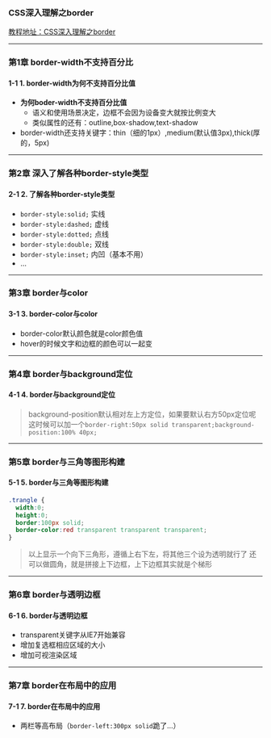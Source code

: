 ### CSS深入理解之border
[教程地址：CSS深入理解之border](http://www.imooc.com/learn/755)

---
### 第1章 border-width不支持百分比 
#### 1-1 1. border-width为何不支持百分比值
- **为何boder-width不支持百分比值**
  - 语义和使用场景决定，边框不会因为设备变大就按比例变大
  - 类似属性的还有：outline,box-shadow,text-shadow
- border-width还支持关键字：thin（细的1px）,medium(默认值3px),thick(厚的，5px)

---
### 第2章 深入了解各种border-style类型 
#### 2-1 2. 了解各种border-style类型 
- `border-style:solid;` 实线
- `border-style:dashed;` 虚线
- `border-style:dotted;` 点线
- `border-style:double;` 双线
- `border-style:inset;` 内凹（基本不用）
- ...

---
### 第3章 border与color 
####  3-1 3. border-color与color 
- border-color默认颜色就是color颜色值
- hover的时候文字和边框的颜色可以一起变

---
### 第4章 border与background定位 
####  4-1 4. border与background定位 
>background-position默认相对左上方定位，如果要默认右方50px定位呢
>这时候可以加一个`border-right:50px solid transparent;background-position:100% 40px;`

---
###  第5章 border与三角等图形构建 
####  5-1 5. border与三角等图形构建 

```css
.trangle {
  width:0;
  height:0;
  border:100px solid;
  border-color:red transparent transparent transparent;
}
```
>以上显示一个向下三角形，遵循上右下左，将其他三个设为透明就行了
>还可以做圆角，就是拼接上下边框，上下边框其实就是个梯形

---
###  第6章 border与透明边框 
####  6-1 6. border与透明边框 
- transparent关键字从IE7开始兼容
- 增加复选框相应区域的大小
- 增加可视渲染区域

---
###  第7章 border在布局中的应用 
####  7-1 7. border在布局中的应用
- 两栏等高布局（`border-left:300px solid`跪了...）
